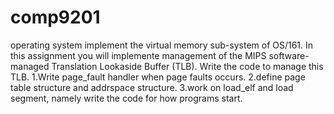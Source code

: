 # comp9201
operating system
implement the virtual memory sub-system of OS/161. In this assignment you will implemente management of the MIPS software-managed Translation Lookaside Buffer (TLB). Write the code to manage this TLB.
1.Write page_fault handler when page faults occurs.
2.define page table structure and addrspace structure.
3.work on load_elf and load segment, namely write the code for how programs start.
